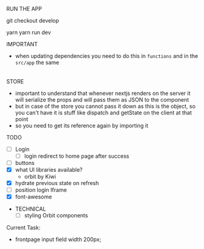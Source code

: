 RUN THE APP

git checkout develop

yarn
yarn run dev

IMPORTANT

- when updating dependencies you need to do this in `functions` and in the `src/app` the same

######

STORE

- important to understand that whenever nextjs renders on the server it will serialize the props and will pass them as JSON to the component
- but in case of the store you cannot pass it down as this is the object, so you can't have it is stuff like
dispatch and getState on the client at that point
- so you need to get its reference again by importing it

TODO
- [ ] Login
   * [ ] login redirect to home page after success
- [ ] buttons
- [x] what UI libraries available?
    * orbit by Kiwi
- [x] hydrate previous state on refresh
- [ ] position login Iframe
- [x] font-awesome
- TECHNICAL
   * [ ] styling Orbit components

Current Task:
 - frontpage input field width 200px;

